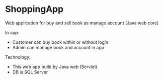 # ShoppingApp
Web application for buy and sell book as manage account (Java web core) 

In app:
  - Customer can buy book within or without login
  - Admin can  manage book and account in app
  
Technology: 
  - This web app build by Java web (Servlet)
  - DB is SQL Server

